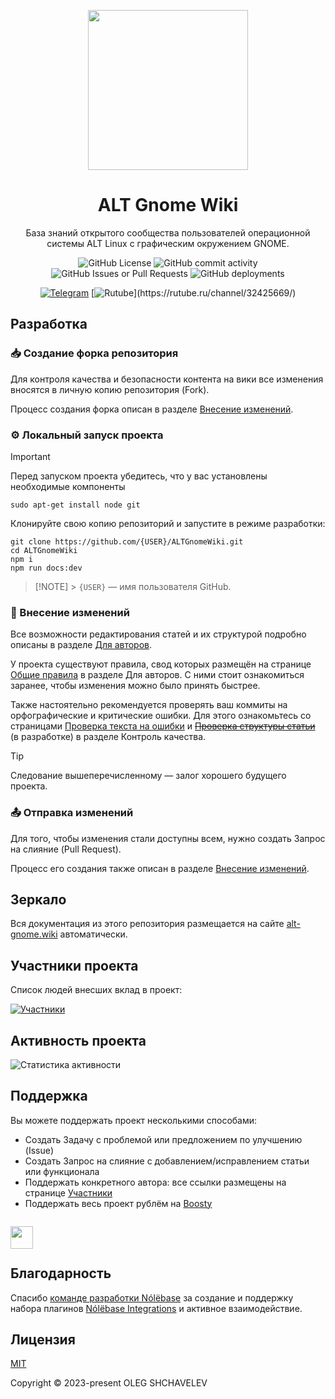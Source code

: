 <div class="header" align="center">

[<img src="https://alt-gnome.wiki/alt-gnome.png" height="256">](https://github.com/OlegShchavelev/ALTRegularGnomeWiki)

# ALT Gnome Wiki

База знаний открытого сообщества пользователей операционной системы ALT Linux с графическим окружением GNOME.

![GitHub License](https://img.shields.io/github/license/OlegShchavelev/ALTGnomeWiki)
![GitHub commit activity](https://img.shields.io/github/commit-activity/y/OlegShchavelev/ALTGnomeWiki)
![GitHub Issues or Pull Requests](https://img.shields.io/github/issues/OlegShchavelev/ALTGnomeWiki)
![GitHub deployments](https://img.shields.io/github/deployments/OlegShchavelev/ALTGnomeWiki/github-pages?label=Last%20Deploy)

[![Telegram](https://img.shields.io/badge/Group-%235AA9E6?logo=telegram&label=Telegram)](https://t.me/alt_gnome)
[![Rutube](https://badgen.net/static/Rutube/Chanel/cyan?icon=https://static.rutube.ru/static/img/favicon-icons/icon.svg")](https://rutube.ru/channel/32425669/)

</div>

## Разработка

### :inbox_tray: Создание форка репозитория

Для контроля качества и безопасности контента на вики все изменения вносятся в личную копию репозитория (Fork).

Процесс создания форка описан в разделе [Внесение изменений](https://alt-gnome.wiki/reference/pages/alteration.html).

### :gear: Локальный запуск проекта

> [!IMPORTANT]
> Перед запуском проекта убедитесь, что у вас установлены необходимые компоненты
>
> ```
> sudo apt-get install node git
> ```

Клонируйте свою копию репозиторий и запустите в режиме разработки:

```shell
git clone https://github.com/{USER}/ALTGnomeWiki.git
cd ALTGnomeWiki
npm i
npm run docs:dev
```

> [!NOTE] > `{USER}` — имя пользователя GitHub.

### :pencil: Внесение изменений

Все возможности редактирования статей и их структурой подробно описаны в разделе [Для авторов](https://alt-gnome.wiki/reference).

У проекта существуют правила, свод которых размещён на странице [Общие правила](https://alt-gnome.wiki/reference/pages/general-rules.html) в разделе Для авторов. С ними стоит ознакомиться заранее, чтобы изменения можно было принять быстрее.

Также настоятельно рекомендуется проверять ваш коммиты на орфографические и критические ошибки. Для этого ознакомьтесь со страницами [Проверка текста на ошибки](https://alt-gnome.wiki/reference/tests/speller.html) и ~~[Проверка структуры статьи](https://alt-gnome.wiki/reference/tests/remark.html)~~ (в разработке) в разделе Контроль качества.

> [!TIP]
> Следование вышеперечисленному — залог хорошего будущего проекта.

### :outbox_tray: Отправка изменений

Для того, чтобы изменения стали доступны всем, нужно создать Запрос на слияние (Pull Request).

Процесс его создания также описан в разделе [Внесение изменений](https://alt-gnome.wiki/reference/pages/alteration.html#_3-создаем-pull-request).

## Зеркало

Вся документация из этого репозитория размещается на сайте [alt-gnome.wiki](https://alt-gnome.wiki/) автоматически.

## Участники проекта

Список людей внесших вклад в проект:

[![Участники](https://contrib.rocks/image?repo=OlegShchavelev/ALTGnomeWiki)](https://github.com/OlegShchavelev/ALTGnomeWiki/graphs/contributors)

## Активность проекта

![Статистика активности](https://repobeats.axiom.co/api/embed/4637fb51923408d570b8e555b3fde24eedb2bfea.svg 'Repobeats analytics image')

## Поддержка

Вы можете поддержать проект несколькими способами:

- Создать Задачу с проблемой или предложением по улучшению (Issue)
- Создать Запрос на слияние с добавлением/исправлением статьи или функционала
- Поддержать конкретного автора: все ссылки размещены на странице [Участники](https://alt-gnome.wiki/contributions.html)
- Поддержать весь проект рублём на [Boosty](http://boosty.to/alt_gnome)

<div style="max-height: 48px; display: flex">

[<img src="https://github.com/Rirusha/Cassette/assets/95986183/313ee5af-d374-4f95-af62-9445d1c27347" height="36" />](https://boosty.to/alt_gnome)

</div>

## Благодарность

Спасибо [команде разработки Nólëbase](https://github.com/nolebase) за создание и поддержку набора плагинов [Nólëbase Integrations](https://github.com/nolebase/integrations) и активное взаимодействие.

## Лицензия

[MIT](https://github.com/OlegShchavelev/ALTRegularGnomeWiki/blob/main/LICENSE)

Copyright © 2023-present OLEG SHCHAVELEV
